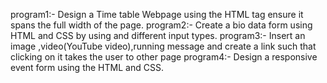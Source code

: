 program1:- Design a Time table Webpage using the HTML tag ensure it spans the full width of the page.
program2:- Create a bio data form using HTML and CSS by using and different input types. 
program3:- Insert an image ,video(YouTube video),running message and create a link such that clicking on it takes the user to other page 
program4:- Design a responsive event form using the HTML and CSS.
